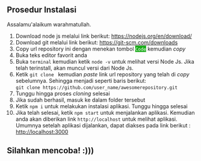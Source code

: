 ## Prosedur Instalasi<br />

Assalamu'alaikum warahmatullah.

<ol>
  <li>
    Download node js melalui link berikut:
    <a href="https://nodejs.org/en/download/"
      >https://nodejs.org/en/download/</a
    >
  </li>
  <li>
    Download git melalui link berikut:
    <a href="https://git-scm.com/downloads">https://git-scm.com/downloads</a>
  </li>
  <li>
    Copy url repository ini dengan menekan tombol
    <span style="color: white; background-color: rgb(24, 172, 24);"
      ><code>Code</code></span
    >
    kemudian <i>copy</i>
  </li>
  <li>
    Buka teks editor favorit anda
  </li>
  <li>
    Buka <code>terminal</code> kemudian ketik <code>node -v</code> untuk melihat versi Node Js. Jika
    telah terinstall, akan muncul versi dari Node Js.
  </li>
  <li>
    Ketik <code>git clone </code> kemudian <i>paste</i> link url repository yang telah di
    <i>copy</i> sebelumnya. Sehingga menjadi seperti baris berikut: <br />
    <code>git clone https://github.com/user_name/awesomerepository.git</code>
  </li>
  <li>Tunggu hingga proses <i>cloning</i> selesai</li>
  <li>
    Jika sudah berhasil, masuk ke dalam folder tersebut
  </li>
  <li>
    Ketik <code>npm i</code> untuk melakukan instalasi aplikasi. Tunggu hingga selesai
  </li>
  <li>
    Jika telah selesai, ketik <code>npm start</code> untuk menjalankan aplikasi. Kemudian
    anda akan diberikan link <code>http://localhost</code> untuk melihat aplikasi. Umumnya
    setelah aplikasi dijalankan, dapat diakses pada link berikut :
    <a href="http://localhost:3000">http://localhost:3000</a>
  </li>
</ol>

## Silahkan mencoba! :)))
